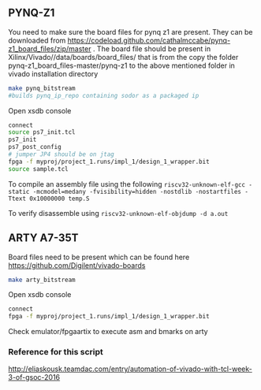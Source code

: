 ## PYNQ-Z1
You need to make sure the board files for pynq z1 are present. They can be downloaded from https://codeload.github.com/cathalmccabe/pynq-z1_board_files/zip/master . The board file should be present in Xilinx/Vivado/<version>/data/boards/board_files/ that is from the copy the folder pynq-z1_board_files-master/pynq-z1 to the above mentioned folder in vivado installation directory 

```bash
make pynq_bitstream
#builds pynq_ip_repo containing sodor as a packaged ip
```
Open xsdb console
```bash
connect
source ps7_init.tcl
ps7_init
ps7_post_config
# jumper JP4 should be on jtag
fpga -f myproj/project_1.runs/impl_1/design_1_wrapper.bit
source sample.tcl
```

To compile an assembly file using the following 
`riscv32-unknown-elf-gcc -static -mcmodel=medany -fvisibility=hidden -nostdlib -nostartfiles -Ttext 0x10000000 temp.S `

To verify disassemble using 
`riscv32-unknown-elf-objdump -d a.out`

## ARTY A7-35T
Board files need to be present which can be found here https://github.com/Digilent/vivado-boards 
```bash 
make arty_bitstream
```
Open xsdb console
```bash 
connect
fpga -f myproj/project_1.runs/impl_1/design_1_wrapper.bit
```
Check emulator/fpgaartix to execute asm and bmarks on arty

### Reference for this script
http://eliaskousk.teamdac.com/entry/automation-of-vivado-with-tcl-week-3-of-gsoc-2016
